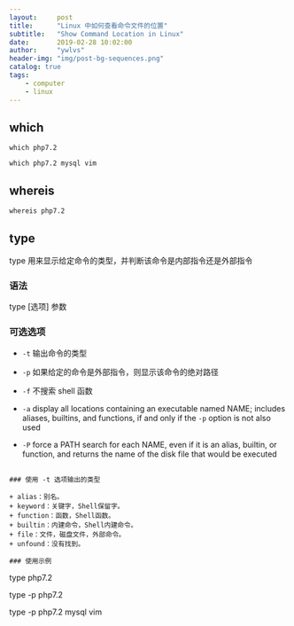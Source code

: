 ```yaml
---
layout:     post
title:      "Linux 中如何查看命令文件的位置"
subtitle:   "Show Command Location in Linux"
date:       2019-02-28 10:02:00
author:     "ywlvs"
header-img: "img/post-bg-sequences.png"
catalog: true
tags:
    - computer
    - linux
---
```



## which

```
which php7.2

which php7.2 mysql vim
```

## whereis

```
whereis php7.2
```


## type

type 用来显示给定命令的类型，并判断该命令是内部指令还是外部指令

### 语法

type [选项] 参数

### 可选选项

+ `-t` 输出命令的类型

+ `-p` 如果给定的命令是外部指令，则显示该命令的绝对路径

+ `-f` 不搜索 shell 函数

+ `-a` display all locations containing an executable named NAME; includes aliases, builtins, and functions, if and only if the `-p` option is not also used

+ `-P` force a PATH search for each NAME, even if it is an alias, builtin, or function, and returns the name of the disk file that would be executed
```

### 使用 -t 选项输出的类型

+ alias：别名。
+ keyword：关键字，Shell保留字。
+ function：函数，Shell函数。
+ builtin：内建命令，Shell内建命令。
+ file：文件，磁盘文件，外部命令。
+ unfound：没有找到。

### 使用示例

```
type php7.2

type -p php7.2

type -p php7.2 mysql vim
```